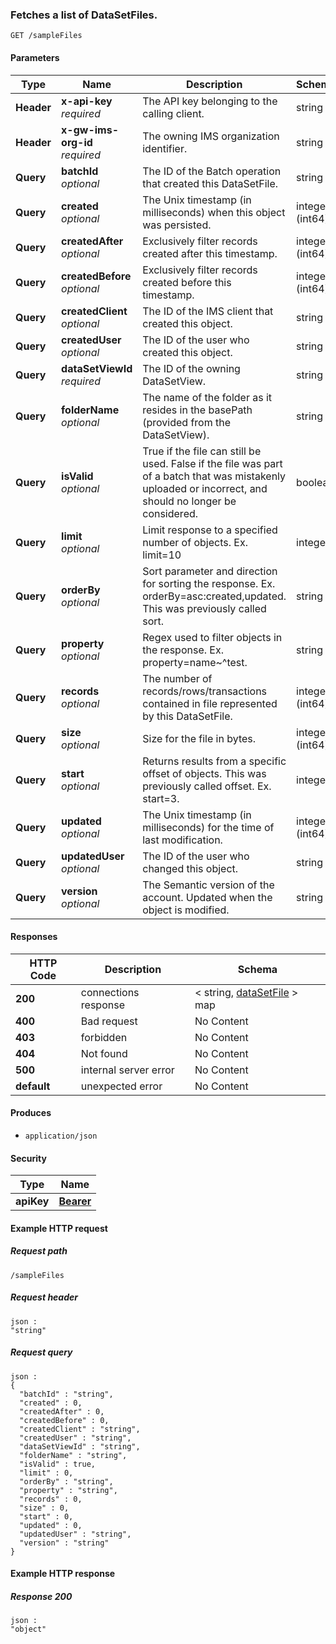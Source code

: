 
<a name="get_sample_data_set_files"></a>
### Fetches a list of DataSetFiles.
```
GET /sampleFiles
```


#### Parameters

|Type|Name|Description|Schema|
|---|---|---|---|
|**Header**|**x-api-key**  <br>*required*|The API key belonging to the calling client.|string|
|**Header**|**x-gw-ims-org-id**  <br>*required*|The owning IMS organization identifier.|string|
|**Query**|**batchId**  <br>*optional*|The ID of the Batch operation that created this DataSetFile.|string|
|**Query**|**created**  <br>*optional*|The Unix timestamp (in milliseconds) when this object was persisted.|integer (int64)|
|**Query**|**createdAfter**  <br>*optional*|Exclusively filter records created after this timestamp.|integer (int64)|
|**Query**|**createdBefore**  <br>*optional*|Exclusively filter records created before this timestamp.|integer (int64)|
|**Query**|**createdClient**  <br>*optional*|The ID of the IMS client that created this object.|string|
|**Query**|**createdUser**  <br>*optional*|The ID of the user who created this object.|string|
|**Query**|**dataSetViewId**  <br>*required*|The ID of the owning DataSetView.|string|
|**Query**|**folderName**  <br>*optional*|The name of the folder as it resides in the basePath (provided from the DataSetView).|string|
|**Query**|**isValid**  <br>*optional*|True if the file can still be used. False if the file was part of a batch that was mistakenly uploaded or incorrect, and should no longer be considered.|boolean|
|**Query**|**limit**  <br>*optional*|Limit response to a specified number of objects. Ex. limit=10|integer|
|**Query**|**orderBy**  <br>*optional*|Sort parameter and direction for sorting the response. Ex. orderBy=asc:created,updated. This was previously called sort.|string|
|**Query**|**property**  <br>*optional*|Regex used to filter objects in the response. Ex. property=name~^test.|string|
|**Query**|**records**  <br>*optional*|The number of records/rows/transactions contained in file represented by this DataSetFile.|integer (int64)|
|**Query**|**size**  <br>*optional*|Size for the file in bytes.|integer (int64)|
|**Query**|**start**  <br>*optional*|Returns results from a specific offset of objects. This was previously called offset. Ex. start=3.|integer|
|**Query**|**updated**  <br>*optional*|The Unix timestamp (in milliseconds) for the time of last modification.|integer (int64)|
|**Query**|**updatedUser**  <br>*optional*|The ID of the user who changed this object.|string|
|**Query**|**version**  <br>*optional*|The Semantic version of the account. Updated when the object is modified.|string|


#### Responses

|HTTP Code|Description|Schema|
|---|---|---|
|**200**|connections response|< string, [dataSetFile](../definitions/dataSetFile.md#datasetfile) > map|
|**400**|Bad request|No Content|
|**403**|forbidden|No Content|
|**404**|Not found|No Content|
|**500**|internal server error|No Content|
|**default**|unexpected error|No Content|


#### Produces

* `application/json`


#### Security

|Type|Name|
|---|---|
|**apiKey**|**[Bearer](security.md#bearer)**|


#### Example HTTP request

##### Request path
```
/sampleFiles
```


##### Request header
```
json :
"string"
```


##### Request query
```
json :
{
  "batchId" : "string",
  "created" : 0,
  "createdAfter" : 0,
  "createdBefore" : 0,
  "createdClient" : "string",
  "createdUser" : "string",
  "dataSetViewId" : "string",
  "folderName" : "string",
  "isValid" : true,
  "limit" : 0,
  "orderBy" : "string",
  "property" : "string",
  "records" : 0,
  "size" : 0,
  "start" : 0,
  "updated" : 0,
  "updatedUser" : "string",
  "version" : "string"
}
```


#### Example HTTP response

##### Response 200
```
json :
"object"
```



